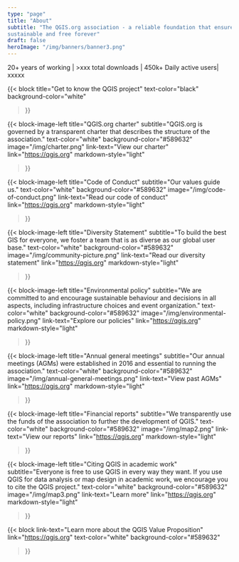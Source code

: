 ```yaml
---
type: "page"
title: "About"
subtitle: "The QGIS.org association - a reliable foundation that ensures QGIS is
sustainable and free forever"
draft: false
heroImage: "/img/banners/banner3.png"
---
```


20+ years of working | >xxx total downloads | 450k+ Daily active users| xxxxx

{{< block
    title="Get to know the QGIS project"
    text-color="black"
    background-color="white"
>}}

{{< block-image-left
    title="QGIS.org charter"
    subtitle="QGIS.org is governed by a transparent charter that describes the structure of the association."
    text-color="white"
    background-color="#589632"
    image="/img/charter.png"
    link-text="View our charter"
    link="https://qgis.org"
    markdown-style="light"
>}}

{{< block-image-left
    title="Code of Conduct"
    subtitle="Our values guide us."
    text-color="white"
    background-color="#589632"
    image="/img/code-of-conduct.png"
    link-text="Read our code of conduct"
    link="https://qgis.org"
    markdown-style="light"
>}}

{{< block-image-left
    title="Diversity Statement"
    subtitle="To build the best GIS for everyone, we foster a team that is as diverse as our global user base."
    text-color="white"
    background-color="#589632"
    image="/img/community-picture.png"
    link-text="Read our diversity statement"
    link="https://qgis.org"
    markdown-style="light"
>}}

{{< block-image-left
    title="Environmental policy"
    subtitle="We are committed to and encourage sustainable behaviour and decisions in all aspects, including infrastructure choices and event organization."
    text-color="white"
    background-color="#589632"
    image="/img/environmental-policy.png"
    link-text="Explore our policies"
    link="https://qgis.org"
    markdown-style="light"
>}}

{{< block-image-left
    title="Annual general meetings"
    subtitle="Our annual meetings (AGMs) were established in 2016 and essential to running the association."
    text-color="white"
    background-color="#589632"
    image="/img/annual-general-meetings.png"
    link-text="View past AGMs"
    link="https://qgis.org"
    markdown-style="light"
>}}

{{< block-image-left
    title="Financial reports"
    subtitle="We transparently use the funds of the association to further the development of QGIS."
    text-color="white"
    background-color="#589632"
    image="/img/map2.png"
    link-text="View our reports"
    link="https://qgis.org"
    markdown-style="light"
>}}

{{< block-image-left
    title="Citing QGIS in academic work"
    subtitle="Everyone is free to use QGIS in every way they want. If you use QGIS for data analysis or map design in academic work, we encourage you to cite the QGIS project."
    text-color="white"
    background-color="#589632"
    image="/img/map3.png"
    link-text="Learn more"
    link="https://qgis.org"
    markdown-style="light"
>}}

{{< block
   link-text="Learn more about the QGIS Value Proposition"
    link="https://qgis.org"
    text-color="white"
    background-color="#589632"

>}}